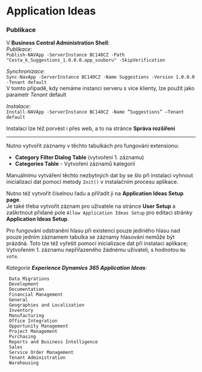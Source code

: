 # Application Ideas

### Publikace
V **Business Central Administration Shell**:  
*Publikace*:  
`Publish-NAVApp -ServerInstance BC140CZ -Path "Cesta_k_Suggestions_1.0.0.0.app_souboru" -SkipVerification`

*Synchronizace*:  
`Sync-NavApp -ServerInstance BC140CZ -Name Suggestions -Version 1.0.0.0 -Tenant default`  
V tomto případě, kdy nemáme instanci serveru s více klienty, lze použít jako parametr *Tenant* default

*Instalace*:  
`Install-NAVApp -ServerInstance BC140CZ -Name ”Suggestions” –Tenant default`

Instalaci lze též porvést i přes web, a to na stránce **Správa rozšíření**

---
Nutno vytvořit záznamy v těchto tabulkách pro fungování extensionu:
- **Category Filter Dialog Table** (vytvoření 1. záznamu)   
 - **Categories Table** - Vytvoření záznamů kategorií

Manuálnímu vytváření těchto nezbytných dat by se šlo při instalaci vyhnout inicializací dat pomocí metody `Init()` v instalačním procesu aplikace.

Nutno též vytvořit číselnou řadu a přiřadit ji na **Application Ideas Setup page**.  
Je také třeba vytvořit záznam pro uživatele na stránce **User Setup** a zaškrtnout přidané pole `Allow Application Ideas Setup` pro editaci stránky **Application Ideas Setup**.

Pro fungování odstranění hlasu při existenci pouze jediného hlasu nad pouze jedním záznamem tabulka se záznamy hlasování nemůže být prázdná. Toto lze též vyřešit pomocí inicializace dat při instalaci aplikace; Vytvořením 1. záznamu nepřiřazeného žádnému uživateli, s hodnotou `No vote`.

*Kategorie **Experience Dynamics 365 Application Ideas**:*

```
 Data Migrations  
 Development  
 Documentation  
 Financial Management  
 General  
 Geographies and Localization  
 Inventory  
 Manufacturing  
 Office Integration  
 Opportunity Management  
 Project Management  
 Purchasing  
 Reports and Business Intelligence  
 Sales  
 Service Order Management  
 Tenant Administration  
 Warehousing
 ```
